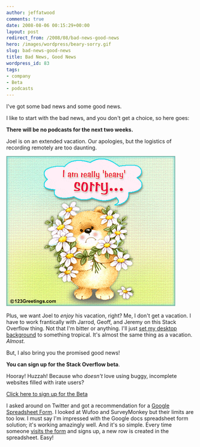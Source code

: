 ```yaml
---
author: jeffatwood
comments: true
date: 2008-08-06 00:15:29+00:00
layout: post
redirect_from: /2008/08/bad-news-good-news
hero: /images/wordpress/beary-sorry.gif
slug: bad-news-good-news
title: Bad News, Good News
wordpress_id: 83
tags:
- company
- Beta
- podcasts
---
```



I've got some bad news and some good news.



I like to start with the bad news, and you don't get a choice, so here goes:



**There will be no podcasts for the next two weeks.**



Joel is on an extended vacation. Our apologies, but the logistics of recording remotely are too daunting. 



![beary-sorry](/images/wordpress/beary-sorry.gif)



Plus, we want Joel to _enjoy_ his vacation, right? Me, I don't get a vacation. I have to work frantically with Jarrod, Geoff, and Jeremy on this Stack Overflow thing. Not that I'm bitter or anything. I'll just [set my desktop background](http://www.codinghorror.com/blog/archives/000963.html) to something tropical. It's almost the same thing as a vacation. _Almost._



But, I also bring you the promised good news!



**You can sign up for the Stack Overflow beta**.



Hooray! Huzzah! Because who _doesn't_ love using buggy, incomplete websites filled with irate users?



[Click here to sign up for the Beta](http://spreadsheets.google.com/viewform?key=pKxDW35algYdxrCnzW-OLag)



I asked around on Twitter and got a recommendation for a [Google Spreadsheet Form](http://googledocs.blogspot.com/2008/02/stop-sharing-spreadsheets-start.html). I looked at Wufoo and SurveyMonkey but their limits are too low. I must say I'm impressed with the Google docs spreadsheet form solution; it's working amazingly well. And it's so simple. Every time someone [visits the form](http://spreadsheets.google.com/viewform?key=pKxDW35algYdxrCnzW-OLag) and signs up, a new row is created in the spreadsheet. Easy!

